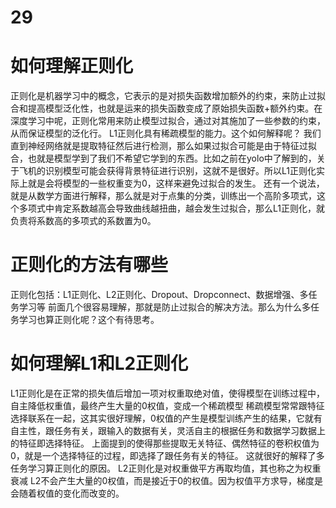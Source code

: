# 29
# 如何理解正则化
正则化是机器学习中的概念，它表示的是对损失函数增加额外的约束，来防止过拟合和提高模型泛化性，也就是运来的损失函数变成了原始损失函数+额外约束。在深度学习中呢，正则化常用来防止模型过拟合，通过对其施加了一些参数的约束，从而保证模型的泛化行。
L1正则化具有稀疏模型的能力。这个如何解释呢？
我们直到神经网络就是提取特征然后进行检测，那么如果过拟合可能是由于特征过拟合，也就是模型学到了我们不希望它学到的东西。比如之前在yolo中了解到的，关于飞机的识别模型可能会获得背景特征进行识别，这就不是很好。所以L1正则化实际上就是会将模型的一些权重变为0，这样来避免过拟合的发生。
还有一个说法，就是从数学方面进行解释，那么就是对于点集的分类，训练出一个高阶多项式，这个多项式中肯定系数越高会导致曲线越扭曲，越会发生过拟合，那么L1正则化，就负责将系数高的多项式的系数置为0。

# 正则化的方法有哪些
正则化包括：L1正则化、L2正则化、Dropout、Dropconnect、数据增强、多任务学习等
前面几个很容易理解，那就是防止过拟合的解决方法。那么为什么多任务学习也算正则化呢？这个有待思考。

# 如何理解L1和L2正则化
L1正则化是在正常的损失值后增加一项对权重取绝对值，使得模型在训练过程中，自主降低权重值，最终产生大量的0权值，变成一个稀疏模型
稀疏模型常常跟特征选择联系在一起，这其实很好理解，0权值的产生是模型训练产生的结果，它就有自主性，跟任务有关，跟输入的数据有关，灵活自主的根据任务和数据学习数据上的特征即选择特征。
上面提到的使得那些提取无关特征、偶然特征的卷积权值为0，就是一个选择特征的过程，即选择了跟任务有关的特征。
这就很好的解释了多任务学习算正则化的原因。
L2正则化是对权重做平方再取均值，其也称之为权重衰减
L2不会产生大量的0权值，而是接近于0的权值。因为权值平方求导，梯度是会随着权值的变化而改变的。